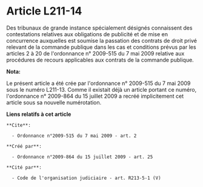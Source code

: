 # Article L211-14

Des tribunaux de grande instance spécialement désignés connaissent des contestations relatives aux obligations de publicité
et de mise en concurrence auxquelles est soumise la passation des contrats de droit privé relevant de la commande publique
dans les cas et conditions prévus par les articles 2 à 20 de l'ordonnance n° 2009-515 du 7 mai 2009 relative aux procédures
de recours applicables aux contrats de la commande publique.

**Nota:**

Le présent article a été crée par l'ordonnance n° 2009-515 du 7 mai 2009 sous le numéro L211-13. Comme il existait déjà un
article portant ce numéro, l'ordonnance n° 2009-864 du 15 juillet 2009 a recréé implicitement cet article sous sa nouvelle
numérotation.

**Liens relatifs à cet article**

	**Cite**:

	  - Ordonnance n°2009-515 du 7 mai 2009 - art. 2

	**Créé par**:

	  - Ordonnance n°2009-864 du 15 juillet 2009 - art. 25

	**Cité par**:

	  - Code de l'organisation judiciaire - art. R213-5-1 (V)

